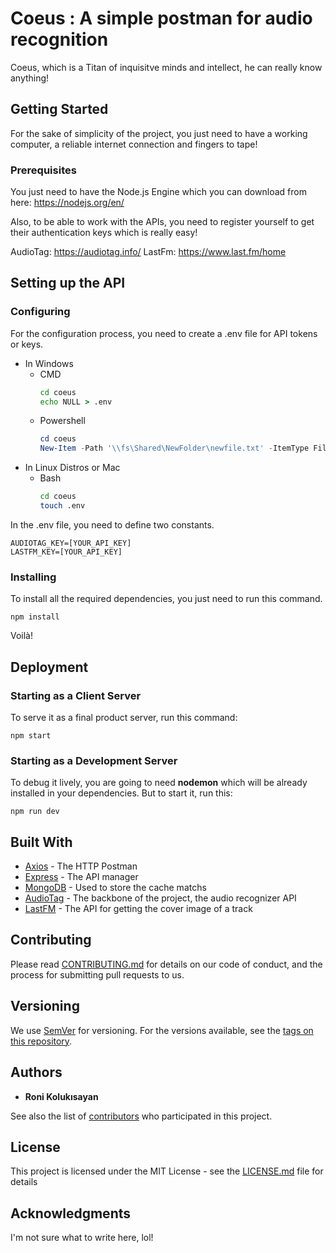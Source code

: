 # Coeus : A simple postman for audio recognition

Coeus, which is a Titan of inquisitve minds and intellect, he can really know anything!

## Getting Started

For the sake of simplicity of the project, you just need to have a working computer, a reliable internet connection and fingers to tape!

### Prerequisites

You just need to have the Node.js Engine which you can download from here: https://nodejs.org/en/

Also, to be able to work with the APIs, you need to register yourself to get their authentication keys which is really easy!

AudioTag: https://audiotag.info/
LastFm: https://www.last.fm/home

## Setting up the API

### Configuring

For the configuration process, you need to create a .env file for API tokens or keys.

- In Windows
  - CMD
    ```cmd
    cd coeus
    echo NULL > .env
    ```
  - Powershell
    ```powershell
    cd coeus
    New-Item -Path '\\fs\Shared\NewFolder\newfile.txt' -ItemType File
    ```
- In Linux Distros or Mac
  - Bash
    ```bash
    cd coeus
    touch .env
    ```

In the .env file, you need to define two constants.

```.env
AUDIOTAG_KEY=[YOUR_API_KEY]
LASTFM_KEY=[YOUR_API_KEY]
```

### Installing

To install all the required dependencies, you just need to run this command.

```npm
npm install
```

Voilà!

## Deployment

### Starting as a Client Server

To serve it as a final product server, run this command:

```npm
npm start
```

### Starting as a Development Server

To debug it lively, you are going to need **nodemon** which will be already installed in your dependencies. But to start it, run this:

```npm
npm run dev
```

## Built With

- [Axios](https://github.com/axios/axios) - The HTTP Postman
- [Express](https://expressjs.com/) - The API manager
- [MongoDB](https://www.mongodb.com/) - Used to store the cache matchs
- [AudioTag](https://audiotag.info/) - The backbone of the project, the audio recognizer API
- [LastFM](https://www.last.fm/home) - The API for getting the cover image of a track

## Contributing

Please read [CONTRIBUTING.md](https://gist.github.com/PurpleBooth/b24679402957c63ec426) for details on our code of conduct, and the process for submitting pull requests to us.

## Versioning

We use [SemVer](http://semver.org/) for versioning. For the versions available, see the [tags on this repository](https://github.com/your/project/tags).

## Authors

- **Roni Kolukısayan**

See also the list of [contributors](https://github.com/your/project/contributors) who participated in this project.

## License

This project is licensed under the MIT License - see the [LICENSE.md](LICENSE.md) file for details

## Acknowledgments

I'm not sure what to write here, lol!
